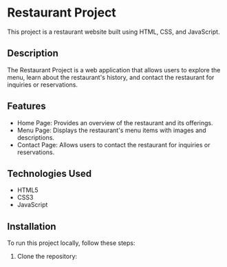 # Restaurant Project

This project is a restaurant website built using HTML, CSS, and JavaScript.

## Description

The Restaurant Project is a web application that allows users to explore the menu, learn about the restaurant's history, and contact the restaurant for inquiries or reservations.

## Features

- Home Page: Provides an overview of the restaurant and its offerings.
- Menu Page: Displays the restaurant's menu items with images and descriptions.
- Contact Page: Allows users to contact the restaurant for inquiries or reservations.

## Technologies Used

- HTML5
- CSS3
- JavaScript

## Installation

To run this project locally, follow these steps:

1. Clone the repository:

